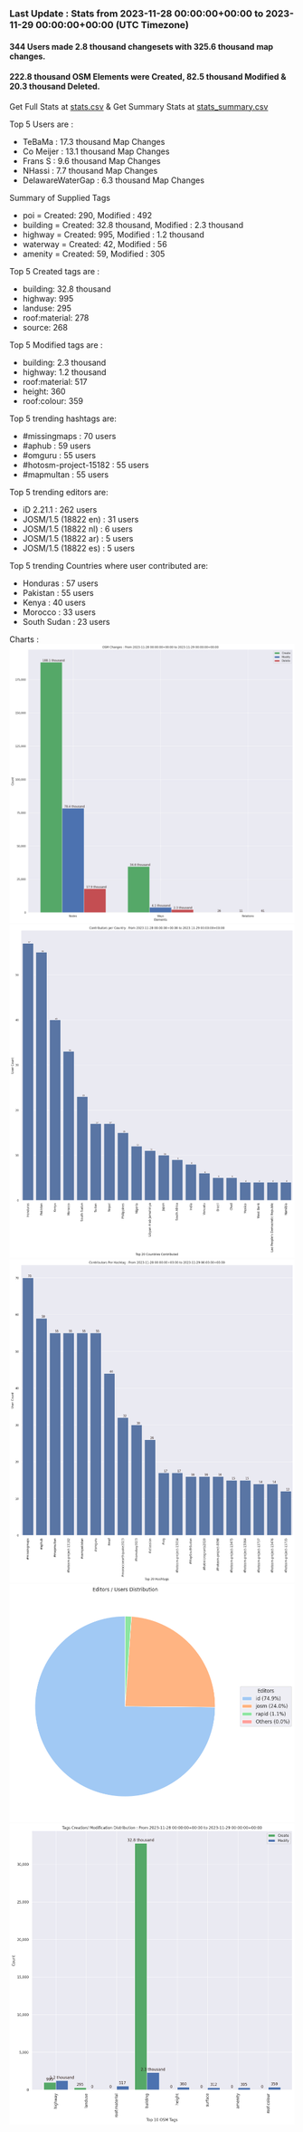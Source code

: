 ### Last Update : Stats from 2023-11-28 00:00:00+00:00 to 2023-11-29 00:00:00+00:00 (UTC Timezone)

#### 344 Users made 2.8 thousand changesets with 325.6 thousand map changes.
#### 222.8 thousand OSM Elements were Created, 82.5 thousand Modified & 20.3 thousand Deleted.
Get Full Stats at [stats.csv](/stats/hotosm/Daily/stats.csv)
 & Get Summary Stats at [stats_summary.csv](/stats/hotosm/Daily/stats_summary.csv)

Top 5 Users are : 
- TeBaMa : 17.3 thousand Map Changes
- Co Meijer : 13.1 thousand Map Changes
- Frans S : 9.6 thousand Map Changes
- NHassi : 7.7 thousand Map Changes
- DelawareWaterGap : 6.3 thousand Map Changes

Summary of Supplied Tags
- poi = Created: 290, Modified : 492
- building = Created: 32.8 thousand, Modified : 2.3 thousand
- highway = Created: 995, Modified : 1.2 thousand
- waterway = Created: 42, Modified : 56
- amenity = Created: 59, Modified : 305


Top 5 Created tags are :
- building: 32.8 thousand
- highway: 995
- landuse: 295
- roof:material: 278
- source: 268


Top 5 Modified tags are :
- building: 2.3 thousand
- highway: 1.2 thousand
- roof:material: 517
- height: 360
- roof:colour: 359


Top 5 trending hashtags are:
- #missingmaps : 70 users
- #aphub : 59 users
- #omguru : 55 users
- #hotosm-project-15182 : 55 users
- #mapmultan : 55 users


Top 5 trending editors are:
- iD 2.21.1 : 262 users
- JOSM/1.5 (18822 en) : 31 users
- JOSM/1.5 (18822 nl) : 6 users
- JOSM/1.5 (18822 ar) : 5 users
- JOSM/1.5 (18822 es) : 5 users


Top 5 trending Countries where user contributed are:
- Honduras : 57 users
- Pakistan : 55 users
- Kenya : 40 users
- Morocco : 33 users
- South Sudan : 23 users


 Charts : 
![Alt text](./stats_osm_changes.png) 
![Alt text](./stats_users_per_country.png) 
![Alt text](./stats_users_per_hashtag.png) 
![Alt text](./stats_editors_pie_chart.png) 
![Alt text](./stats_tags.png) 
